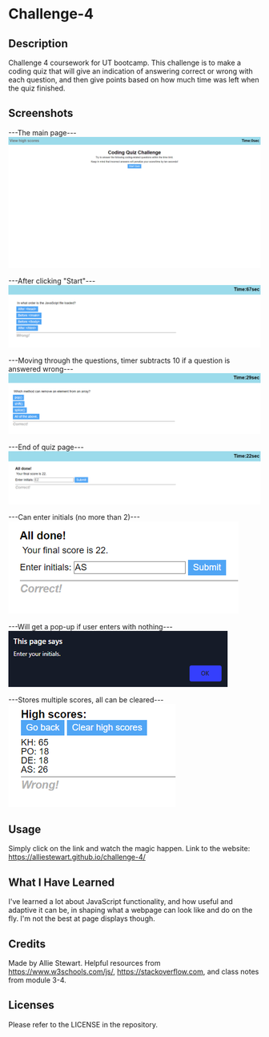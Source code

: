 # Challenge-4

## Description
Challenge 4 coursework for UT bootcamp. This challenge is to make
a coding quiz that will give an indication of answering correct or wrong
with each question, and then give points based on how much time was left
when the quiz finished.

## Screenshots
---The main page---
![Alt text](assets/screens/Screen1.png)

---After clicking "Start"---
![Alt text](assets/screens/Screen2.png)

---Moving through the questions, timer subtracts 10 if a question is answered wrong---
![Alt text](assets/screens/Screen3.png)

---End of quiz page---
![Alt text](assets/screens/Screen4.png)

---Can enter initials (no more than 2)---
![Alt text](assets/screens/Screen5.png)

---Will get a pop-up if user enters with nothing---
![Alt text](assets/screens/Screen6.png)

---Stores multiple scores, all can be cleared---
![Alt text](assets/screens/Screen7.png)

## Usage
Simply click on the link and watch the magic happen. Link to the website: https://alliestewart.github.io/challenge-4/

## What I Have Learned
I've learned a lot about JavaScript functionality, and how useful
and adaptive it can be, in shaping what a webpage can look like
and do on the fly. I'm not the best at page displays though.

## Credits
Made by Allie Stewart.
Helpful resources from https://www.w3schools.com/js/, https://stackoverflow.com,
and class notes from module 3-4.

## Licenses
Please refer to the LICENSE in the repository.
